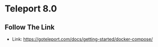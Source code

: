 # Teleport 8.0

## Follow The Link

- Link: <https://goteleport.com/docs/getting-started/docker-compose/>